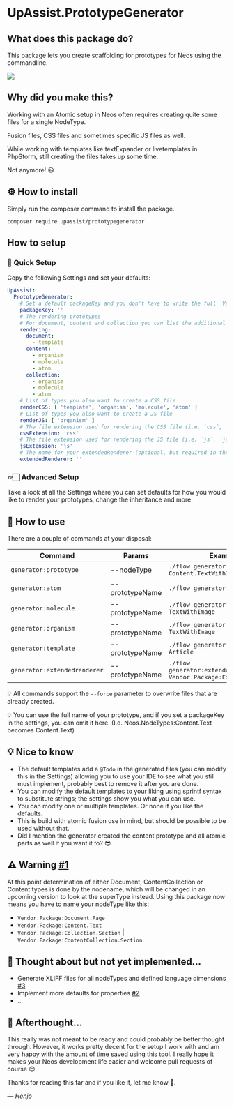 # UpAssist.PrototypeGenerator

## What does this package do?

This package lets you create scaffolding for prototypes for Neos using the commandline.

![](https://p46.f4.n0.cdn.getcloudapp.com/items/GGu4k4pN/d492e2c4-28e8-4ca5-88ae-d838a7962c6c.gif?source=viewer&v=893eebfe8476b5bca3b54842ca7e6ebe)

## Why did you make this?

Working with an Atomic setup in Neos often requires creating quite some files for a single NodeType.

Fusion files, CSS files and sometimes specific JS files as well.

While working with templates like textExpander or livetemplates in PhpStorm, still creating the files takes up some
time.

Not anymore! 😃

## ⚙️ How to install

Simply run the composer command to install the package.

```composer require upassist/prototypegenerator```

## How to setup

### 🚀 Quick Setup

Copy the following Settings and set your defaults:

```yaml
UpAssist:
  PrototypeGenerator:
    # Set a default packageKey and you don't have to write the full `Vendor.Package` prefix every time  (but you still can) (optional)
    packageKey: ''
    # The rendering prototypes
    # For document, content and collection you can list the additional prototypes to render
    rendering:
      document:
        - template
      content:
        - organism
        - molecule
        - atom
      collection:
        - organism
        - molecule
        - atom
    # List of types you also want to create a CSS file
    renderCSS: [ 'template', 'organism', 'molecule', 'atom' ]
    # List of types you also want to create a JS file
    renderJS: [ 'organism' ]
    # The file extension used for rendering the CSS file (i.e. `css`, `scss`, `sass`, `less`)
    cssExtension: 'css'
    # The file extension used for rendering the JS file (i.e. `js`, `jsx`)
    jsExtension: 'js'
    # The name for your extendedRenderer (optional, but required in the default setup since the default templates use this)
    extendedRenderer: ''
```

### 👉🏻 Advanced Setup

Take a look at all the Settings where you can set defaults for how you would like to render your prototypes, change the inheritance and more.

## 📘 How to use

There are a couple of commands at your disposal:

| Command | Params | Example |
| --- | --- | --- |
| `generator:prototype` | --nodeType | `./flow generator:prototype Content.TextWithImage` |
| `generator:atom` | --prototypeName | `./flow generator:atom Text` |
| `generator:molecule` | --prototypeName | `./flow generator:molecule TextWithImage` |
| `generator:organism` | --prototypeName | `./flow generator:organism TextWithImage` |
| `generator:template` | --prototypeName | `./flow generator:template Article` |
| `generator:extendedrenderer` | --prototypeName | `./flow generator:extendedrenderer Vendor.Package:ExtendedRenderer` |

💡 All commands support the `--force` parameter to overwrite files that are already created.

💡 You can use the full name of your prototype, and if you set a packageKey in the settings, you can omit it here. (I.e. Neos.NodeTypes:Content.Text becomes Content.Text)

## 💡 Nice to know
- The default templates add a `@Todo` in the generated files (you can modify this in the Settings) allowing you to use your IDE to see what you still must implement, probably best to remove it after you are done.
- You can modify the default templates to your liking using sprintf syntax to substitute strings; the settings show you what you can use.
- You can modify one or multiple templates. Or none if you like the defaults.
- This is build with atomic fusion use in mind, but should be possible to be used without that.
- Did I mention the generator created the content prototype and all atomic parts as well if you want it to? 😎

## ⚠️ Warning [#1](https://github.com/UpAssist/PrototypeGenerator/issues/1#issue-1035464011)
At this point determination of either Document, ContentCollection or Content types is done by the nodename, which will be changed in an upcoming version to look at the superType instead.
Using this package now means you have to name your nodeType like this:
- `Vendor.Package:Document.Page`
- `Vendor.Package:Content.Text`
- `Vendor.Package:Collection.Section` | `Vendor.Package:ContentCollection.Section`

## 🧠 Thought about but not yet implemented...
- Generate XLIFF files for all nodeTypes and defined language dimensions [#3](https://github.com/UpAssist/PrototypeGenerator/issues/3#issue-1035466387)
- Implement more defaults for properties [#2](https://github.com/UpAssist/PrototypeGenerator/issues/2#issue-1035465542)
- ...

## 🤔 Afterthought...
This really was not meant to be ready and could probably be better thought through. However, it works pretty decent for the setup I work with and am very happy with the amount of time saved using this tool.
I really hope it makes your Neos development life easier and welcome pull requests of course 😊

Thanks for reading this far and if you like it, let me know 🙂.

— _Henjo_
